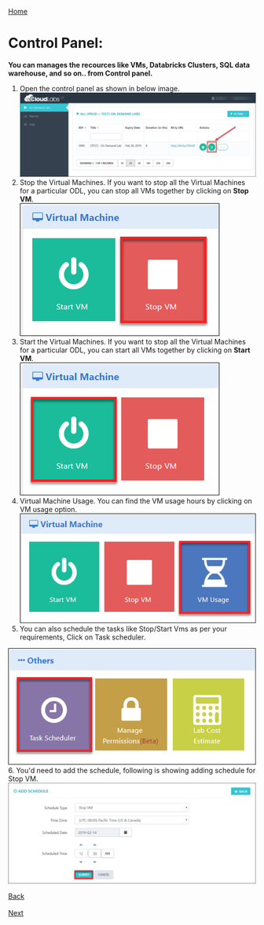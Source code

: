 [Home](./../README.md)

# Control Panel:

**You can manages the recources like VMs, Databricks Clusters, SQL data warehouse, and so on.. from Control panel.**
1. Open the control panel as shown in below image. 
 ![](images/controlpanel.png)  
2. Stop the Virtual Machines.
   If you want to stop all the Virtual Machines for a particular ODL, you can stop all VMs together by clicking on **Stop VM**.  
  ![](images/stopvm1.png) 
3. Start the Virtual Machines.
If you want to stop all the Virtual Machines for a particular ODL, you can start all VMs together by clicking on **Start VM**.   
 ![](images/startvm.png)
4. Virtual Machine Usage.
You can find the VM usage hours by clicking on VM usage option.  
 ![](images/vmusage.png) 
5. You can also schedule the tasks like Stop/Start Vms as per your requirements, Click on Task scheduler.
  
 ![](images/tasksch.png)
6. You'd need to add the schedule, following is showing adding schedule for Stop VM.
![](images/taskadd.png)
 
[Back](./View_Users_Page_readme.md#view-users-page) &nbsp;&nbsp;&nbsp;&nbsp;&nbsp;&nbsp;&nbsp;&nbsp;&nbsp;&nbsp;&nbsp;&nbsp;&nbsp;&nbsp;&nbsp;&nbsp;&nbsp;&nbsp;&nbsp;&nbsp;&nbsp;&nbsp;&nbsp;&nbsp;&nbsp;&nbsp;&nbsp;&nbsp;&nbsp;&nbsp;&nbsp;&nbsp;&nbsp;&nbsp;&nbsp;&nbsp;&nbsp;&nbsp;&nbsp;&nbsp;&nbsp;&nbsp;&nbsp;&nbsp;&nbsp;&nbsp;&nbsp;&nbsp;&nbsp;&nbsp;&nbsp;&nbsp;&nbsp;&nbsp;&nbsp;&nbsp;&nbsp;&nbsp;&nbsp;&nbsp;&nbsp;&nbsp;&nbsp;&nbsp;&nbsp;&nbsp;&nbsp;&nbsp;&nbsp;&nbsp;&nbsp;&nbsp;&nbsp;&nbsp;&nbsp;&nbsp;&nbsp;&nbsp;&nbsp;&nbsp;&nbsp;&nbsp;&nbsp;&nbsp;&nbsp;&nbsp;&nbsp;&nbsp;&nbsp;&nbsp;&nbsp;&nbsp;&nbsp;&nbsp;&nbsp;&nbsp;&nbsp;&nbsp;&nbsp;&nbsp;&nbsp;&nbsp;&nbsp;&nbsp;&nbsp;&nbsp;&nbsp;&nbsp;&nbsp;&nbsp;&nbsp;&nbsp;&nbsp;&nbsp;&nbsp;&nbsp;&nbsp;&nbsp;&nbsp;&nbsp;&nbsp;&nbsp;&nbsp;&nbsp;&nbsp;&nbsp;&nbsp;[Next](./Support_Information_readme.md#support-information) 











